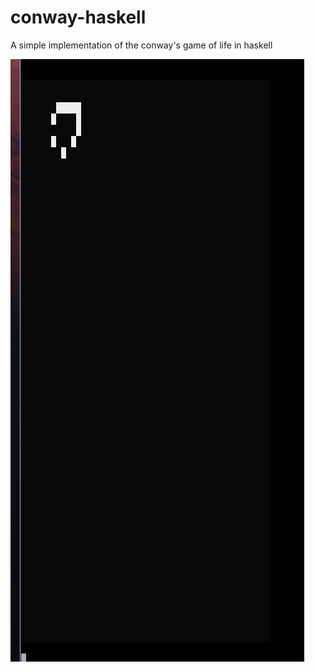 # conway-haskell
A simple implementation of the conway's game of life in haskell

![Screenshot](/screenshots/screenshot.png?raw=true "Screenshot")
